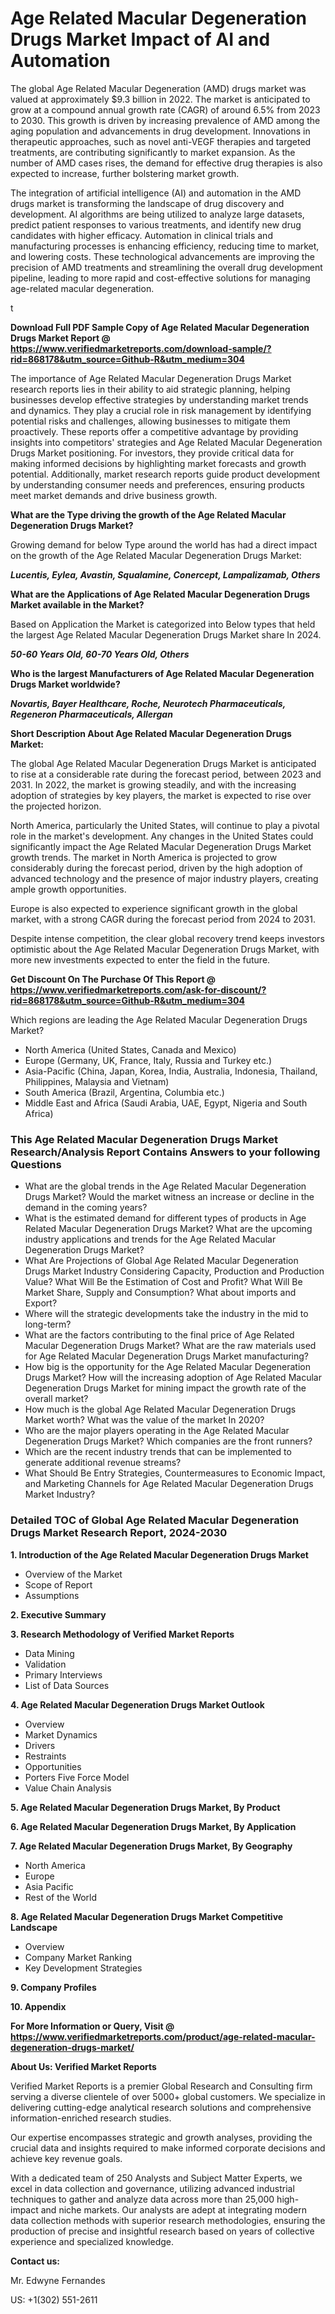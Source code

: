 <meta name="title" content="Global Age Related Macular Degeneration Drugs Market Impact of AI and Automation"><meta name="description" content="The global Age Related Macular Degeneration (AMD) drugs market was valued at approximately $9.3 billion in 2022. The market is anticipated to grow at a compound annual"><meta name="title" content="Age Related Macular Degeneration Drugs Market Size, Share, Scope, Trends, Growth, Opportunities, Analysis, Forecast"><h1>Age Related Macular Degeneration Drugs Market Impact of AI and Automation</h1><p>The global Age Related Macular Degeneration (AMD) drugs market was valued at approximately $9.3 billion in 2022. The market is anticipated to grow at a compound annual growth rate (CAGR) of around 6.5% from 2023 to 2030. This growth is driven by increasing prevalence of AMD among the aging population and advancements in drug development. Innovations in therapeutic approaches, such as novel anti-VEGF therapies and targeted treatments, are contributing significantly to market expansion. As the number of AMD cases rises, the demand for effective drug therapies is also expected to increase, further bolstering market growth.</p><p>The integration of artificial intelligence (AI) and automation in the AMD drugs market is transforming the landscape of drug discovery and development. AI algorithms are being utilized to analyze large datasets, predict patient responses to various treatments, and identify new drug candidates with higher efficacy. Automation in clinical trials and manufacturing processes is enhancing efficiency, reducing time to market, and lowering costs. These technological advancements are improving the precision of AMD treatments and streamlining the overall drug development pipeline, leading to more rapid and cost-effective solutions for managing age-related macular degeneration.</p>t</p><p id="" class=""><strong>Download Full PDF Sample Copy of Age Related Macular Degeneration Drugs Market Report @ <a href="https://www.verifiedmarketreports.com/download-sample/?rid=868178&utm_source=Github-R&utm_medium=304" target="_blank">https://www.verifiedmarketreports.com/download-sample/?rid=868178&utm_source=Github-R&utm_medium=304</a></strong></p><p>The importance of&nbsp;Age Related Macular Degeneration Drugs Market research reports lies in their ability to aid strategic planning, helping businesses develop effective strategies by understanding market trends and dynamics. They play a crucial role in risk management by identifying potential risks and challenges, allowing businesses to mitigate them proactively. These reports offer a competitive advantage by providing insights into competitors' strategies and Age Related Macular Degeneration Drugs Market positioning. For investors, they provide critical data for making informed decisions by highlighting market forecasts and growth potential. Additionally, market research reports guide product development by understanding consumer needs and preferences, ensuring products meet market demands and drive business growth.</p><p><strong>What are the&nbsp;Type driving the growth of the Age Related Macular Degeneration Drugs Market?</strong></p><p id="" class="">Growing demand for below Type around the world has had a direct impact on the growth of the Age Related Macular Degeneration Drugs Market:</p><em><strong>Lucentis, Eylea, Avastin, Squalamine, Conercept, Lampalizamab, Others</strong></em></p><strong>What are the&nbsp;Applications&nbsp;of Age Related Macular Degeneration Drugs Market available in the Market?</strong></p><p id="" class="">Based on Application the Market is categorized into Below types that held the largest Age Related Macular Degeneration Drugs Market share In 2024.</p><em><strong>50-60 Years Old, 60-70 Years Old, Others</strong></em></p><strong>Who is the largest Manufacturers of Age Related Macular Degeneration Drugs Market worldwide?</strong></p><p><em><strong>Novartis, Bayer Healthcare, Roche, Neurotech Pharmaceuticals, Regeneron Pharmaceuticals, Allergan</strong></em></p><p id="" class=""><strong>Short Description About Age Related Macular Degeneration Drugs Market:</strong></p><p>The global Age Related Macular Degeneration Drugs Market is anticipated to rise at a considerable rate during the forecast period, between 2023 and 2031. In 2022, the market is growing steadily, and with the increasing adoption of strategies by key players, the market is expected to rise over the projected horizon.</p><p>North America, particularly the United States, will continue to play a pivotal role in the market's development. Any changes in the United States could significantly impact the Age Related Macular Degeneration Drugs Market growth trends. The market in North America is projected to grow considerably during the forecast period, driven by the high adoption of advanced technology and the presence of major industry players, creating ample growth opportunities.</p><p>Europe is also expected to experience significant growth in the global market, with a strong CAGR during the forecast period from 2024 to 2031.</p><p>Despite intense competition, the clear global recovery trend keeps investors optimistic about the Age Related Macular Degeneration Drugs Market, with more new investments expected to enter the field in the future.</p><p id="" class=""><strong>Get Discount On The Purchase Of This Report @ <a href="https://www.verifiedmarketreports.com/ask-for-discount/?rid=868178&utm_source=Github-R&utm_medium=304" target="_blank">https://www.verifiedmarketreports.com/ask-for-discount/?rid=868178&utm_source=Github-R&utm_medium=304</a></strong></p>Which regions are leading the Age Related Macular Degeneration Drugs Market?</p><ul><li>North America (United States, Canada and Mexico)</li><li>Europe (Germany, UK, France, Italy, Russia and Turkey etc.)</li><li>Asia-Pacific (China, Japan, Korea, India, Australia, Indonesia, Thailand, Philippines, Malaysia and Vietnam)</li><li>South America (Brazil, Argentina, Columbia etc.)</li><li>Middle East and Africa (Saudi Arabia, UAE, Egypt, Nigeria and South Africa)</li></ul><h3 id="" class="">This Age Related Macular Degeneration Drugs Market Research/Analysis Report Contains Answers to your following Questions</h3><ul><li>What are the global trends in the Age Related Macular Degeneration Drugs Market? Would the market witness an increase or decline in the demand in the coming years?</li><li>What is the estimated demand for different types of products in Age Related Macular Degeneration Drugs Market? What are the upcoming industry applications and trends for the Age Related Macular Degeneration Drugs Market?</li><li>What Are Projections of Global Age Related Macular Degeneration Drugs Market Industry Considering Capacity, Production and Production Value? What Will Be the Estimation of Cost and Profit? What Will Be Market Share, Supply and Consumption? What about imports and Export?</li><li>Where will the strategic developments take the industry in the mid to long-term?</li><li>What are the factors contributing to the final price of Age Related Macular Degeneration Drugs Market? What are the raw materials used for Age Related Macular Degeneration Drugs Market manufacturing?</li><li>How big is the opportunity for the Age Related Macular Degeneration Drugs Market? How will the increasing adoption of Age Related Macular Degeneration Drugs Market for mining impact the growth rate of the overall market?</li><li>How much is the global Age Related Macular Degeneration Drugs Market worth? What was the value of the market In 2020?</li><li>Who are the major players operating in the Age Related Macular Degeneration Drugs Market? Which companies are the front runners?</li><li>Which are the recent industry trends that can be implemented to generate additional revenue streams?</li><li>What Should Be Entry Strategies, Countermeasures to Economic Impact, and Marketing Channels for Age Related Macular Degeneration Drugs Market Industry?</li></ul><h3 id="" class="">Detailed TOC of Global Age Related Macular Degeneration Drugs Market Research Report, 2024-2030</h3><p id="" class=""><strong>1. Introduction of the Age Related Macular Degeneration Drugs Market</strong></p><ul><li>Overview of the Market</li><li>Scope of Report</li><li>Assumptions</li></ul><p id="" class=""><strong>2. Executive Summary</strong></p><p id="" class=""><strong>3. Research Methodology of Verified Market Reports</strong></p><ul><li>Data Mining</li><li>Validation</li><li>Primary Interviews</li><li>List of Data Sources</li></ul><p id="" class=""><strong>4. Age Related Macular Degeneration Drugs Market Outlook</strong></p><ul><li>Overview</li><li>Market Dynamics</li><li>Drivers</li><li>Restraints</li><li>Opportunities</li><li>Porters Five Force Model</li><li>Value Chain Analysis</li></ul><p id="" class=""><strong>5. Age Related Macular Degeneration Drugs Market, By Product</strong></p><p id="" class=""><strong>6. Age Related Macular Degeneration Drugs Market, By Application</strong></p><p id="" class=""><strong>7. Age Related Macular Degeneration Drugs Market, By Geography</strong></p><ul><li>North America</li><li>Europe</li><li>Asia Pacific</li><li>Rest of the World</li></ul><p id="" class=""><strong>8. Age Related Macular Degeneration Drugs Market Competitive Landscape</strong></p><ul><li>Overview</li><li>Company Market Ranking</li><li>Key Development Strategies</li></ul><p id="" class=""><strong>9. Company Profiles</strong></p><p id="" class=""><strong>10. Appendix</strong></p><p id="" class=""><strong>For More Information or Query, Visit @ <a href="https://www.verifiedmarketreports.com/product/age-related-macular-degeneration-drugs-market/" target="_blank">https://www.verifiedmarketreports.com/product/age-related-macular-degeneration-drugs-market/</a></strong></p><p id="" class=""><strong>About Us: Verified Market Reports</strong></p><p id="" class="">Verified Market Reports is a premier Global Research and Consulting firm serving a diverse clientele of over 5000+ global customers. We specialize in delivering cutting-edge analytical research solutions and comprehensive information-enriched research studies.</p><p id="" class="">Our expertise encompasses strategic and growth analyses, providing the crucial data and insights required to make informed corporate decisions and achieve key revenue goals.</p><p id="" class="">With a dedicated team of 250 Analysts and Subject Matter Experts, we excel in data collection and governance, utilizing advanced industrial techniques to gather and analyze data across more than 25,000 high-impact and niche markets. Our analysts are adept at integrating modern data collection methods with superior research methodologies, ensuring the production of precise and insightful research based on years of collective experience and specialized knowledge.</p><p id="" class=""><strong>Contact us:</strong></p><p id="" class="">Mr. Edwyne Fernandes</p><p id="" class="">US: +1(302) 551-2611</p>